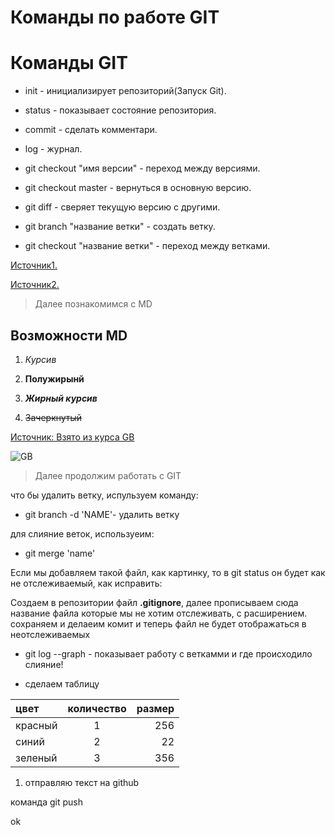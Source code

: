 # Команды по работе GIT
# Команды GIT

* init - инициализирует репозиторий(Запуск Git).

* status - показывает состояние репозитория.

* commit - сделать комментари.

* log - журнал.

* git checkout "имя версии" - переход между версиями.

* git checkout master -  вернуться в основную версию.

* git diff - сверяет текущую версию с другими.

* git branch "название ветки" - создать ветку.

* git checkout  "название ветки" - переход между ветками.

[Источник1.](https://habr.com/ru/post/541258/)

[Источник2.](https://habr.com/ru/post/542616/)

> Далее познакомимся с MD

## Возможности MD

1. *Курсив*

2. **Полужирынй**

3. ***Жирный курсив***

4. ~~Зачеркнутый~~

[Источник: Взято из курса GB](https://habr.com/ru/post/542616/)

![GB](GB.png)

> Далее продолжим работать с GIT

что бы удалить ветку, испульзуем команду:

* git branch -d 'NAME'- удалить ветку

для слияние веток, используеим:

* git merge 'name'

Если мы добавляем такой файл, как картинку, то в git status он будет как не отслеживаемый, как исправить:

Создаем в репозитории файл **.gitignore**, далее прописываем сюда название файла которые мы не хотим отслеживать, с расширением. сохраняем и делаеим комит и теперь файл не будет отображаться в неотслеживаемых

* git log --graph - показывает работу с веткамми и где происходило слияние!

* сделаем таблицу

 цвет | количество | размер 
:-------|:--------:|--------:
красный | 1 |256
синий   | 2 |22
зеленый | 3 |356

1. отправляю текст на github

команда git push

ok